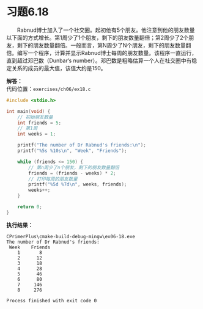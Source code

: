 # 习题6.18

&emsp;&emsp;Rabnud博士加入了一个社交圈。起初他有5个朋友。他注意到他的朋友数量以下面的方式增长。第1周少了1个朋友，剩下的朋友数量翻倍；第2周少了2个朋友，剩下的朋友数量翻倍。一般而言，第N周少了N个朋友，剩下的朋友数量翻倍。编写一个程序，计算并显示Rabnud博士每周的朋友数量。该程序一直运行，直到超过邓巴数（Dunbar’s number）。邓巴数是粗略估算一个人在社交圈中有稳定关系的成员的最大值，该值大约是150。

**解答：**  
代码位置：`exercises/ch06/ex18.c`

```c
#include <stdio.h>

int main(void) {
    // 初始朋友数量
    int friends = 5;
    // 第1周
    int weeks = 1;

    printf("The number of Dr Rabnud's friends:\n");
    printf("%5s %10s\n", "Week", "Friends");

    while (friends <= 150) {
        // 第n周少了n个朋友，剩下的朋友数量翻倍
        friends = (friends - weeks) * 2;
        // 打印每周的朋友数量
        printf("%5d %7d\n", weeks, friends);
        weeks++;
    }

    return 0;
}
```

**执行结果：**
```
CPrimerPlus\cmake-build-debug-mingw\ex06-18.exe
The number of Dr Rabnud's friends:
 Week    Friends
    1       8
    2      12
    3      18
    4      28
    5      46
    6      80
    7     146
    8     276

Process finished with exit code 0
```